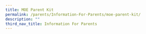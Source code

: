```yaml
---
title: MOE Parent Kit
permalink: /parents/Information-For-Parents/moe-parent-kit/
description: ""
third_nav_title: Information For Parents
---
```

<a 
	 href="https://www.moe.gov.sg/parentkit ">
